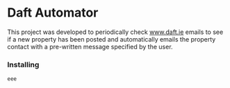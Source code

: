 # Daft Automator

This project was developed to periodically check www.daft.ie emails to see if a new property has been posted and automatically emails the property contact with a pre-written message specified by the user.

### Installing



```
eee
```

